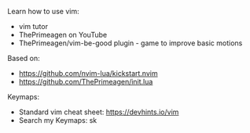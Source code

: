 Learn how to use vim:
- vim tutor
- ThePrimeagen on YouTube
- ThePrimeagen/vim-be-good plugin - game to improve basic motions

Based on:
- https://github.com/nvim-lua/kickstart.nvim
- https://github.com/ThePrimeagen/init.lua

Keymaps:
- Standard vim cheat sheet: https://devhints.io/vim
- Search my Keymaps: <leader>sk

